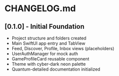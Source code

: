 # CHANGELOG.md

## [0.1.0] - Initial Foundation
- Project structure and folders created
- Main SwiftUI app entry and TabView
- Feed, Discover, Profile, Inbox views (placeholders)
- UserAuthManager for mock auth
- GameProfileCard reusable component
- Theme with cyber-dark neon palette
- Quantum-detailed documentation initialized 